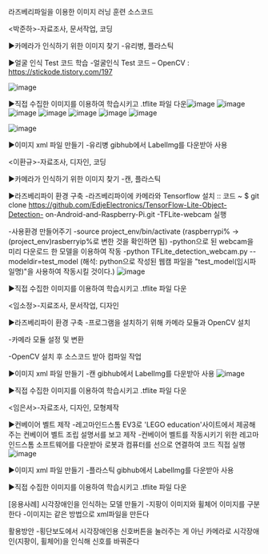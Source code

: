 라즈베리파일을 이용한 이미지 러닝 훈련 소스코드



<박준하>-자료조사, 문서작업, 코딩

▶카메라가 인식하기 위한 이미지 찾기
-유리병, 플라스틱

▶얼굴 인식 Test 코드 학습
-얼굴인식 Test 코드 – OpenCV : https://stickode.tistory.com/197

![image](https://user-images.githubusercontent.com/84001817/208068098-24a616ce-f90c-45b7-975e-c53b7a4baed4.png)

▶직접 수집한 이미지를 이용하여 학습시키고 .tflite 파일 다운![image](https://user-images.githubusercontent.com/84001817/208068878-af5f4a98-2d72-44b1-bdff-3e3fffddc10c.png)
![image](https://user-images.githubusercontent.com/84001817/208068895-8412f5ec-8712-4029-873f-148d6bf7b998.png)
![image](https://user-images.githubusercontent.com/84001817/208068922-1348df2d-66b9-426d-abe9-cb8e1de120e1.png)
![image](https://user-images.githubusercontent.com/84001817/208068948-b2e6d235-f996-48a1-b4bd-3c8d676f2e40.png)
![image](https://user-images.githubusercontent.com/84001817/208068964-c978716f-c0d3-4a1e-93f5-3da8fd954267.png)
![image](https://user-images.githubusercontent.com/84001817/208068978-de4774f1-f03d-4eba-8b19-61b38a8d61bf.png)
![image](https://user-images.githubusercontent.com/84001817/208068999-c0c621b2-7996-47f0-b057-84ba21f6ecc9.png)


![image](https://user-images.githubusercontent.com/84001817/208069011-20902254-a4b1-4dc3-94de-e029594e7cc8.png)

▶이미지 xml 파일 만들기
-유리병
gibhub에서 LabelImg를 다운받아 사용


<이환규>-자료조사, 디자인, 코딩

▶카메라가 인식하기 위한 이미지 찾기
-캔, 플라스틱

▶라즈베리파이 환경 구축
-라즈베리파이에 카메라와 Tensorflow 설치
:: 코드
~ $ git clone https://github.com/EdjeElectronics/TensorFlow-Lite-Object-Detection-
on-Android-and-Raspberry-Pi.git
-TFLite-webcam 실행

-사용환경 만들어주기
-source project_env/bin/activate
  (raspberrypi% -> (project_env)rasberryip%로 변한 것을 확인하면 됨)
-python으로 된 webcam을 미리 다운로드 한 모델을 이용하여 작동
 -python TFLite_detection_webcam.py --modeldir=test_model
  (해석: python으로 작성된 웹캠 파일을 "test_model(임시파일명)"을 사용하여 작동시킬 것이다.)
![image](https://user-images.githubusercontent.com/84001817/208068433-29ad1551-006b-4e2c-a593-0d248fe5fc01.png)
  
▶직접 수집한 이미지를 이용하여 학습시키고 .tflite 파일 다운


<임소정>-지료조사, 문서작업, 디자인

▶라즈베리파이 환경 구축
-프로그램을 설치하기 위해 카메라 모듈과 OpenCV 설치

-카메라 모듈 설정 및 변환

-OpenCV 설치 후 소스코드 받아 컴파일 작업

▶이미지 xml 파일 만들기
-캔
gibhub에서 LabelImg를 다운받아 사용
![image](https://user-images.githubusercontent.com/84001817/208068700-7b12705d-998b-413b-8b06-4acd6ac84c09.png)

▶직접 수집한 이미지를 이용하여 학습시키고 .tflite 파일 다운


<임은서>-자료조사, 디자인, 모형제작

▶컨베이어 벨트 제작
-레고마인드스톰 EV3로 'LEGO education'사이트에서 제공해주는 컨베이어 벨트 조립 설명서를 보고 제작
-컨베이어 벨트를 작동시키기 위한 레고마인드스톰 소프트웨어를 다운받아 로봇과 컴퓨터를 선으로 연결하여 코드 직접 실행
![image](https://user-images.githubusercontent.com/84001817/208067830-2309380e-a859-43cc-9105-59e0a1fc98f6.png)

▶이미지 xml 파일 만들기
-플라스틱
gibhub에서 LabelImg를 다운받아 사용

▶직접 수집한 이미지를 이용하여 학습시키고 .tflite 파일 다운

[응용사례]
시각장애인을 인식하는 모델 만들기
-지팡이 이미지와 휠체어 이미지를 구분한다
-이미지는 같은 방법으로 xml파일을 만든다

활용방안
-횡단보도에서 시각장애인용 신호버튼을 눌러주는 게 아닌 카메라로 시각장애인(지팡이, 휠체어)을 인식해 신호를 바꿔준다
